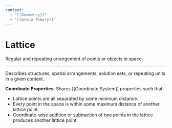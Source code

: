 ```yaml
---
context:
  - "[[Geometry]]"
  - "[[Group Theory]]"
---
```


# Lattice

Regular and repeating arrangement of points or objects in space.

---

Describes structures, spatial arrangements, solution sets, or repeating units in a given context.

**Coordinate Properties**: Shares [[Coordinate System]] properties such that:

- Lattice points are all separated by some minimum distance.
- Every point in the space is within some maximum distance of another lattice point.
- Coordinate-wise addition or subtraction of two points in the lattice produces another lattice point.
